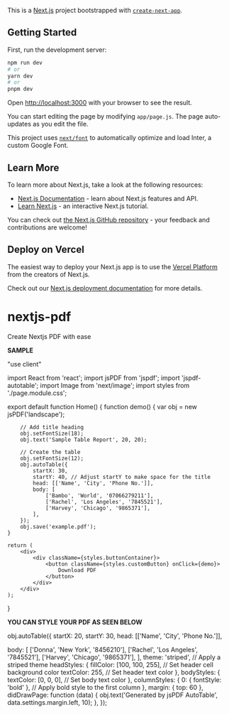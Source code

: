 This is a [Next.js](https://nextjs.org/) project bootstrapped with [`create-next-app`](https://github.com/vercel/next.js/tree/canary/packages/create-next-app).

## Getting Started

First, run the development server:

```bash
npm run dev
# or
yarn dev
# or
pnpm dev
```

Open [http://localhost:3000](http://localhost:3000) with your browser to see the result.

You can start editing the page by modifying `app/page.js`. The page auto-updates as you edit the file.

This project uses [`next/font`](https://nextjs.org/docs/basic-features/font-optimization) to automatically optimize and load Inter, a custom Google Font.

## Learn More

To learn more about Next.js, take a look at the following resources:

- [Next.js Documentation](https://nextjs.org/docs) - learn about Next.js features and API.
- [Learn Next.js](https://nextjs.org/learn) - an interactive Next.js tutorial.

You can check out [the Next.js GitHub repository](https://github.com/vercel/next.js/) - your feedback and contributions are welcome!

## Deploy on Vercel

The easiest way to deploy your Next.js app is to use the [Vercel Platform](https://vercel.com/new?utm_medium=default-template&filter=next.js&utm_source=create-next-app&utm_campaign=create-next-app-readme) from the creators of Next.js.

Check out our [Next.js deployment documentation](https://nextjs.org/docs/deployment) for more details.
# nextjs-pdf
Create Nextjs PDF with ease

**SAMPLE**

"use client"


import React from 'react';
import jsPDF from 'jspdf';
import 'jspdf-autotable';
import Image from 'next/image';
import styles from './page.module.css';

export default function Home() {
    function demo() {
        var obj = new jsPDF('landscape');

        // Add title heading
        obj.setFontSize(18);
        obj.text('Sample Table Report', 20, 20);

        // Create the table
        obj.setFontSize(12);
        obj.autoTable({
            startX: 30,
            startY: 40, // Adjust startY to make space for the title
            head: [['Name', 'City', 'Phone No.']],
            body: [
                ['Bambo', 'World', '07066279211'],
                ['Rachel', 'Los Angeles', '7845521'],
                ['Harvey', 'Chicago', '9865371'],
            ],
        });
        obj.save('example.pdf');
    }

    return (
        <div>
            <div className={styles.buttonContainer}>
                <button className={styles.customButton} onClick={demo}>
                    Download PDF
                </button>
            </div>
        </div>
    );
}


**YOU CAN STYLE YOUR PDF AS SEEN BELOW**

obj.autoTable({
  startX: 20,
  startY: 30,
  head: [['Name', 'City', 'Phone No.']],

  body: [
    ['Donna', 'New York', '8456210'],
    ['Rachel', 'Los Angeles', '7845521'],
    ['Harvey', 'Chicago', '9865371'],
  ],
  theme: 'striped', // Apply a striped theme
  headStyles: {
    fillColor: [100, 100, 255], // Set header cell background color
    textColor: 255, // Set header text color
  },
  bodyStyles: {
    textColor: [0, 0, 0], // Set body text color
  },
  columnStyles: {
    0: { fontStyle: 'bold' }, // Apply bold style to the first column
  },
  margin: { top: 60 },
  didDrawPage: function (data) {
    obj.text('Generated by jsPDF AutoTable', data.settings.margin.left, 10);
  },
});
